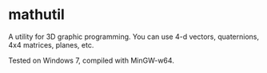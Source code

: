 # mathutil
A utility for 3D graphic programming. You can use 4-d vectors, quaternions, 4x4 matrices, planes, etc.

Tested on Windows 7, compiled with MinGW-w64.
